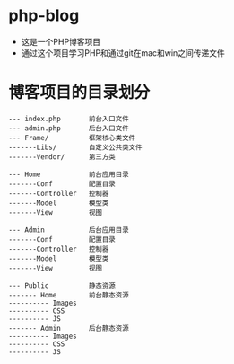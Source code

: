 # php-blog
- 这是一个PHP博客项目
- 通过这个项目学习PHP和通过git在mac和win之间传递文件

# 博客项目的目录划分
	--- index.php		前台入口文件
	--- admin.php		后台入口文件
	--- Frame/			框架核心类文件
	-------Libs/		自定义公共类文件
	-------Vendor/		第三方类

	--- Home 			前台应用目录
	-------Conf			配置目录
	-------Controller 	控制器
	-------Model		模型类
	-------View			视图

	--- Admin 			后台应用目录
	-------Conf			配置目录
	-------Controller 	控制器
	-------Model		模型类
	-------View			视图

	--- Public			静态资源
	------- Home		前台静态资源
	---------- Images 	
	---------- CSS		
	---------- JS
	------- Admin		后台静态资源
	---------- Images 	
	---------- CSS		
	---------- JS
